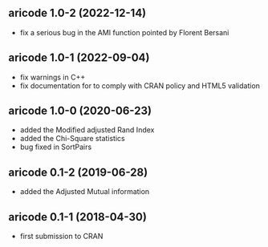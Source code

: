 ## aricode 1.0-2 (2022-12-14)

- fix a serious bug in the AMI function pointed by Florent Bersani

## aricode 1.0-1 (2022-09-04)

- fix warnings in C++
- fix documentation for to comply with CRAN policy and HTML5 validation

## aricode 1.0-0 (2020-06-23)

  -	added the Modified adjusted Rand Index
  -	added the Chi-Square statistics
  - bug fixed in SortPairs

## aricode 0.1-2	(2019-06-28)
  
  -	added the Adjusted Mutual information

## aricode 0.1-1	(2018-04-30)

  -	first submission to CRAN
